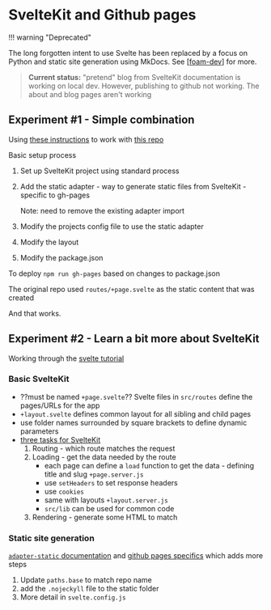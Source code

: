 # SvelteKit and Github pages 



!!! warning "Deprecated"

  The long forgotten intent to use Svelte has been replaced by a focus on Python and static site generation using MkDocs. See [[foam-dev]] for more.

> **Current status:** "pretend" blog from SvelteKit documentation is working on local dev. However, publishing to github not working.  The about and blog pages aren't working

## Experiment #1 - Simple combination

Using [these instructions](https://github.com/shinokada/sveltekit-githubpages) to work with [this repo](https://github.com/djplaner/svelte-ghpages-test)

Basic setup process

1. Set up SvelteKit project using standard process
2. Add the static adapter - way to generate static files from SvelteKit - specific to gh-pages

	Note: need to remove the existing adapter import
3. Modify the projects config file to use the static adapter
4. Modify the layout
5. Modify the package.json

To deploy `npm run gh-pages` based on changes to package.json

The original repo used `routes/+page.svelte` as the static content that was created

And that works.

## Experiment #2 - Learn a bit more about SvelteKit

Working through the [svelte tutorial](https://learn.svelte.dev/tutorial/pages)

### Basic SvelteKit

- ??must be named `+page.svelte`?? Svelte files in `src/routes` define the pages/URLs for the app
- `+layout.svelte` defines common layout for all sibling and child pages
- use folder names surrounded by square brackets to define dynamic parameters 
- [three tasks for SvelteKit](https://learn.svelte.dev/tutorial/page-data)
  1. Routing - which route matches the request
  2. Loading - get the data needed by the route
     - each page can define a `load` function to get the data - defining title and slug `+page.server.js`
  	 - use `setHeaders` to set response headers
  	 - use `cookies`
     - same with layouts `+layout.server.js`
     - `src/lib` can be used for common code
  3. Rendering - generate some HTML to match 

### Static site generation

[`adapter-static` documentation](https://kit.svelte.dev/docs/adapter-static) and [github pages specifics](https://kit.svelte.dev/docs/adapter-static#github-pages) which adds more steps

1. Update `paths.base` to match repo name
2. add the `.nojeckyll` file to the static folder
3. More detail in `svelte.config.js`

[//begin]: # "Autogenerated link references for markdown compatibility"
[foam-dev]: foam-dev "Explorations in Foam development"
[//end]: # "Autogenerated link references"